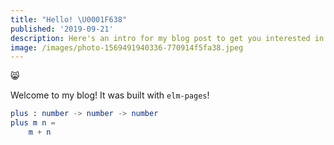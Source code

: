 ```yaml
---
title: "Hello! \U0001F638"
published: '2019-09-21'
description: Here's an intro for my blog post to get you interested in reading more...
image: /images/photo-1569491940336-770914f5fa38.jpeg
---
```

😸



Welcome to my blog! It was built with `elm-pages`!

```elm
plus : number -> number -> number
plus m n =
    m + n
```
